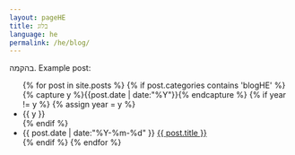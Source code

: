 ```yaml
---
layout: pageHE
title: בלוג
language: he
permalink: /he/blog/
---
```


בהקמה.
Example post:

<ul class="listing">
{% for post in site.posts %}
  {% if post.categories contains 'blogHE' %}
    {% capture y %}{{post.date | date:"%Y"}}{% endcapture %}
    {% if year != y %}
      {% assign year = y %}
      <li class="listing-seperator">{{ y }}</li>
    {% endif %}
    <li class="listing-item">
      <time datetime="{{ post.date | date:"%Y-%m-%d" }}">{{ post.date | date:"%Y-%m-%d" }}</time>
      <a href="{{ site.baseurl }}{{ post.url }}" title="{{ post.title }}">{{ post.title }}</a>
    </li>
  {% endif %}
{% endfor %}
</ul>
